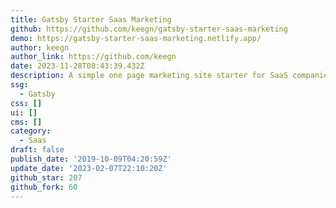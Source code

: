 ```yaml
---
title: Gatsby Starter Saas Marketing
github: https://github.com/keegn/gatsby-starter-saas-marketing
demo: https://gatsby-starter-saas-marketing.netlify.app/
author: keegn
author_link: https://github.com/keegn
date: 2023-11-28T08:43:39.432Z
description: A simple one page marketing site starter for SaaS companies and indie hackers
ssg:
  - Gatsby
css: []
ui: []
cms: []
category:
  - Saas
draft: false
publish_date: '2019-10-09T04:20:59Z'
update_date: '2023-02-07T22:10:20Z'
github_star: 207
github_fork: 60
---
```

